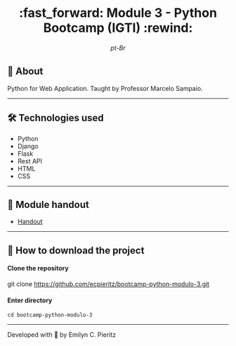<h1 align = "center"> :fast_forward: Module 3 - Python Bootcamp (IGTI) :rewind: </h1>
<h6 align = "center"> pt-Br </h6>

## 📖 About
<p>Python for Web Application. Taught by Professor Marcelo Sampaio.</p>

---

## 🛠 Technologies used
- Python
- Django
- Flask
- Rest API
- HTML
- CSS

---

## 📝 Module handout
- <a href="https://github.com/ecpieritz/bootcamp-python-modulo-3/blob/main/Apostila%20-%20M%C3%B3dulo%203%20-%20Bootcamp%20Desenvolvedor(a)%20Python.pdf" target="_blank">Handout</a>

---

## 🚀 How to download the project
#### Clone the repository
git clone https://github.com/ecpieritz/bootcamp-python-modulo-3.git

#### Enter directory
`cd bootcamp-python-modulo-3`

---
Developed with 💙 by Emilyn C. Pieritz
